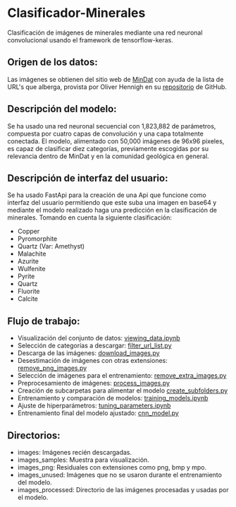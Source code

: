 # Clasificador-Minerales
Clasificación de imágenes de minerales mediante una red neuronal convolucional usando el framework de tensorflow-keras.

## Origen de los datos:
Las imágenes se obtienen del sitio web de [MinDat](https://mindat.org) 
con ayuda de la lista de URL's que alberga, provista por Oliver Hennigh en su [repositorio](https://github.com/loliverhennigh/MinDat-Mineral-Image-Dataset/blob/master/img_url_list.csv) de GitHub.

## Descripción del modelo:
Se ha usado una red neuronal secuencial con 1,823,882 de parámetros, 
compuesta por cuatro capas de convolución y una capa totalmente conectada. 
El modelo, alimentado con 50,000 imágenes de 96x96 pixeles, 
es capaz de clasificar diez categorías, 
previamente escogidas por su relevancia 
dentro de MinDat y en la comunidad geológica en general.

## Descripción de interfaz del usuario:
Se ha usado FastApi para la creación de una Api que funcione como interfaz del usuario 
permitiendo que este suba una imagen en base64 y mediante el modelo realizado haga una 
predicción en la clasificación de minerales.
Tomando en cuenta la siguiente clasificación:
- Copper
- Pyromorphite
- Quartz (Var: Amethyst)
- Malachite
- Azurite
- Wulfenite
- Pyrite
- Quartz
- Fluorite
- Calcite

## Flujo de trabajo:
- Visualización del conjunto de datos: [viewing_data.ipynb](viewing_data.ipynb)
- Selección de categorías a descargar: [filter_url_list.py](filter_url_list.py)
- Descarga de las imágenes: [download_images.py](download_images.py)
- Desestimación de imágenes con otras extensiones: [remove_png_images.py](remove_png_images.py)
- Selección de imágenes para el entrenamiento: [remove_extra_images.py](remove_extra_images.py)
- Preprocesamiento de imágenes: [process_images.py](process_images.py)
- Creación de subcarpetas para alimentar el modelo [create_subfolders.py](create_subfolders.py)
- Entrenamiento y comparación de modelos: [training_models.ipynb](training_models.ipynb)
- Ajuste de hiperparámetros: [tuning_parameters.ipynb](tuning_parameters.ipynb)
- Entrenamiento final del modelo ajustado: [cnn_model.py](cnn_model.py)

## Directorios:
- images: Imágenes recién descargadas.
- images_samples: Muestra para visualización.
- images_png: Residuales con extensiones como png, bmp y mpo.
- images_unused: Imágenes que no se usaron durante el entrenamiento del modelo.
- images_processed: Directorio de las imágenes procesadas y usadas por el modelo.

